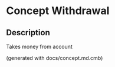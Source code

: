 # Concept Withdrawal
## Description
Takes money from account


(generated with docs/concept.md.cmb)
